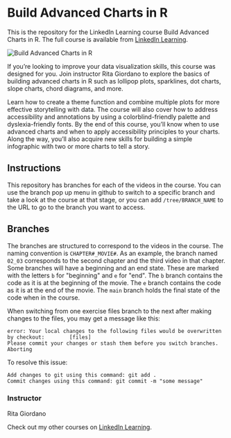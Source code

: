 # Build Advanced Charts in R
This is the repository for the LinkedIn Learning course Build Advanced Charts in R. The full course is available from [LinkedIn Learning][lil-course-url].

![Build Advanced Charts in R][lil-thumbnail-url] 

If you’re looking to improve your data visualization skills, this course was designed for you. Join instructor Rita Giordano to explore the basics of building advanced charts in R such as lollipop plots, sparklines, dot charts, slope charts, chord diagrams, and more.

Learn how to create a theme function and combine multiple plots for more effective storytelling with data. The course will also cover how to address accessibility and annotations by using a colorblind-friendly palette and dyslexia-friendly fonts. By the end of this course, you’ll know when to use advanced charts and when to apply accessibility principles to your charts. Along the way, you’ll also acquire new skills for building a simple infographic with two or more charts to tell a story.



## Instructions
This repository has branches for each of the videos in the course. You can use the branch pop up menu in github to switch to a specific branch and take a look at the course at that stage, or you can add `/tree/BRANCH_NAME` to the URL to go to the branch you want to access.

## Branches
The branches are structured to correspond to the videos in the course. The naming convention is `CHAPTER#_MOVIE#`. As an example, the branch named `02_03` corresponds to the second chapter and the third video in that chapter. 
Some branches will have a beginning and an end state. These are marked with the letters `b` for "beginning" and `e` for "end". The `b` branch contains the code as it is at the beginning of the movie. The `e` branch contains the code as it is at the end of the movie. The `main` branch holds the final state of the code when in the course.

When switching from one exercise files branch to the next after making changes to the files, you may get a message like this:

    error: Your local changes to the following files would be overwritten by checkout:        [files]
    Please commit your changes or stash them before you switch branches.
    Aborting

To resolve this issue:
	
    Add changes to git using this command: git add .
	Commit changes using this command: git commit -m "some message"


### Instructor

Rita Giordano 
                            


                            

Check out my other courses on [LinkedIn Learning](https://www.linkedin.com/learning/instructors/rita-giordano).

[lil-course-url]: https://www.linkedin.com/learning/build-advanced-charts-in-r?dApp=59033956&leis=LAA
[lil-thumbnail-url]: https://media.licdn.com/dms/image/D560DAQHDgvGBnVrA3w/learning-public-crop_675_1200/0/1692390095857?e=2147483647&v=beta&t=HYUVTHgJsNMA2HTyinII_C0SBsO6Zb0Jkwk-2p1OHHM
